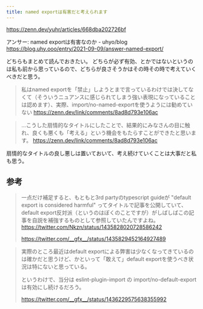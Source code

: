 ```yaml
---
title: named exportは有害だと考えられます
---
```


https://zenn.dev/yuhr/articles/668dba202726bf

アンサー: named exportは有害なのか - uhyo/blog
https://blog.uhy.ooo/entry/2021-09-09/answer-named-export/

どちらもまとめて読んでおきたい。
どちらが必ず有効、とかではないというのは私も前から思っているので、どちらが良さそうかはその時その時で考えていくべきだと思う。

> 私はnamed exportを「禁止」しようとまで言っているわけでは決してなくて（そういうニュアンスに感じられてしまう強い表現になっていることは認めます）、実際、import/no-named-exportを使うようには勧めていない
> https://zenn.dev/link/comments/8ad8d793e106ac

> ...こうした扇情的なタイトルにしたことで、結果的にみなさんの目に触れ、良くも悪くも「考える」という機会をもたらすことができたと思います。
> https://zenn.dev/link/comments/8ad8d793e106ac

扇情的なタイトルの良し悪しは置いておいて、考え続けていくことは大事だと私も思う。

## 参考

> 一点だけ補足すると、もともと3rd partyのtypescript guideが "default export is considered harmful" ってタイトルで記事を公開していて、default export反対派（というのはぼくのことですが）がしばしばこの記事を自説を補強するものとして参照していたんですよね。
> https://twitter.com/Nkzn/status/1435828020728586242
> 
> https://twitter.com/__gfx__/status/1435829452164927489

> 実際のところ最近はdefault exportによる弊害は少なくなってきているのは確かだと思うけど、かといって「敢えて」default exportを使うべき状況は特にないと思っている。
> 
> というわけで、当分は eslint-plugin-import の  import/no-default-export は有効にし続けるだろう。
> 
> https://twitter.com/__gfx__/status/1436229575638355992
